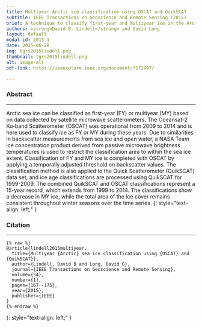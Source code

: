 ```yaml
---
title: Multiyear Arctic ice classification using OSCAT and QuikSCAT
subtitle: IEEE Transactions on Geoscience and Remote Sensing (2015) 
brief: A technique to classify first-year and multiyear ice in the Arctic based on radar backscatter.
authors: <strong>David B. Lindell</strong> and David Long 
layout: default
modal-id: 2015-1
date: 2015-06-28
img: tgrs2015lindell.png
thumbnail: tgrs2015lindell.png
alt: image-alt
pdf-link: https://ieeexplore.ieee.org/document/7172497/ 

---
```


### Abstract
- - -

 Arctic sea ice can be classified as first-year (FY) or multiyear (MY) based on data collected by satellite microwave scatterometers. The Oceansat-2 Ku-band Scatterometer (OSCAT) was operational from 2009 to 2014 and is here used to classify ice as FY or MY during these years. Due to similarities in backscatter measurements from sea ice and open water, a NASA Team ice concentration product derived from passive microwave brightness temperatures is used to restrict the classification area to within the sea ice extent. Classification of FY and MY ice is completed with OSCAT by applying a temporally adjusted threshold on backscatter values. The classification method is also applied to the Quick Scatterometer (QuikSCAT) data set, and ice age classifications are processed using QuikSCAT for 1999-2009. The combined QuikSCAT and OSCAT classifications represent a 15-year record, which extends from 1999 to 2014. The classifications show a decrease in MY ice, while the total area of the ice cover remains consistent throughout winter seasons over the time series.
{: style="text-align: left;" }

### Citation
- - -
```
{% raw %}
@article{lindell2015multiyear,
  title={Multiyear {Arctic} sea ice classification using {OSCAT} and {QuikSCAT}},
  author={Lindell, David B and Long, David G},
  journal={IEEE Transactions on Geoscience and Remote Sensing},
  volume={54},
  number={1},
  pages={167--175},
  year={2015},
  publisher={IEEE}
}
{% endraw %}
```
{: style="text-align: left;" }


